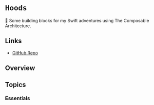 # ``Hoods``

🧱 Some building blocks for my Swift adventures using The Composable Architecture.

## Links

- [GitHub Repo](https://github.com/dirtyhenry/swift-hoods)

## Overview

## Topics

### Essentials
